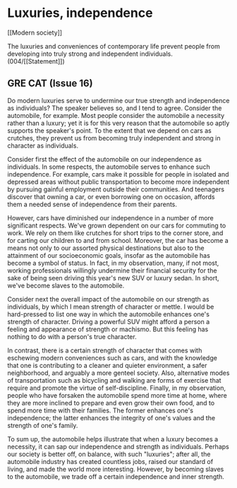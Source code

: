 # Luxuries, independence

[[Modern society]]

The luxuries and conveniences of contemporary life prevent people from developing into truly strong and independent individuals.
(004/[[Statement]])

## GRE CAT (Issue 16)

Do modern luxuries serve to undermine our true strength and independence as individuals?
The speaker believes so, and I tend to agree.
Consider the automobile, for example.
Most people consider the automobile a necessity rather than a luxury; yet it is for this very reason that the automobile so aptly supports the speaker's point.
To the extent that we depend on cars as crutches, they prevent us from becoming truly independent and strong in character as individuals.

Consider first the effect of the automobile on our independence as individuals.
In some respects, the automobile serves to enhance such independence.
For example, cars make it possible for people in isolated and depressed areas without public transportation to become more independent by pursuing gainful employment outside their communities.
And teenagers discover that owning a car, or even borrowing one on occasion, affords them a needed sense of independence from their parents.

However, cars have diminished our independence in a number of more significant respects.
We've grown dependent on our cars for commuting to work.
We rely on them like crutches for short trips to the corner store, and for carting our children to and from school.
Moreover, the car has become a means not only to our assorted physical destinations but also to the attainment of our socioeconomic goals, insofar as the automobile has become a symbol of status.
In fact, in my observation, many, if not most, working professionals willingly undermine their financial security for the sake of being seen driving this year's new SUV or luxury sedan.
In short, we've become slaves to the automobile.

Consider next the overall impact of the automobile on our strength as individuals, by which I mean strength of character or mettle.
I would be hard-pressed to list one way in which the automobile enhances one's strength of character.
Driving a powerful SUV might afford a person a feeling and appearance of strength or machismo.
But this feeling has nothing to do with a person's true character.

In contrast, there is a certain strength of character that comes with eschewing modern conveniences such as cars, and with the knowledge that one is contributing to a cleaner and quieter environment, a safer neighborhood, and arguably a more genteel society.
Also, alternative modes of transportation such as bicycling and walking are forms of exercise that require and promote the virtue of self-discipline.
Finally, in my observation, people who have forsaken the automobile spend more time at home, where they are more inclined to prepare and even grow their own food, and to spend more time with their families.
The former enhances one's independence; the latter enhances the integrity of one's values and the strength of one's family.

To sum up, the automobile helps illustrate that when a luxury becomes a necessity, it can sap our independence and strength as individuals.
Perhaps our society is better off, on balance, with such "luxuries"; after all, the automobile industry has created countless jobs, raised our standard of living, and made the world more interesting.
However, by becoming slaves to the automobile, we trade off a certain independence and inner strength.
